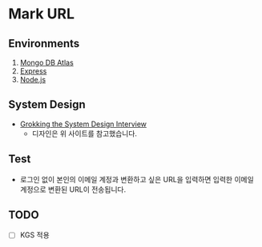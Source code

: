 # Mark URL

## Environments

1. [Mongo DB Atlas](https://www.mongodb.com/cloud/atlas)
1. [Express](https://github.com/expressjs/express)
1. [Node.js](https://github.com/nodejs/node)

## System Design

- [Grokking the System Design Interview](https://www.educative.io/courses/grokking-the-system-design-interview)
  - 디자인은 위 사이트를 참고했습니다.

## Test

- 로그인 없이 본인의 이메일 계정과 변환하고 싶은 URL을 입력하면 입력한 이메일 계정으로 변환된 URL이 전송됩니다.

## TODO

- [ ] KGS 적용